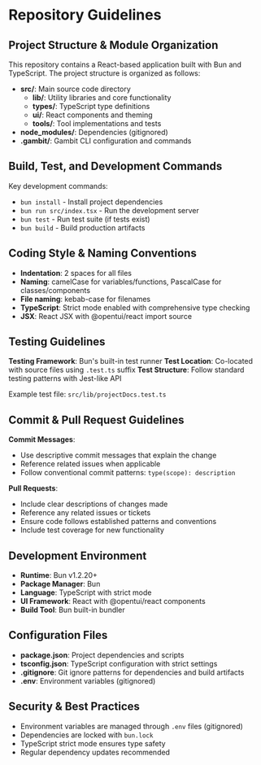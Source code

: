 # Repository Guidelines

## Project Structure & Module Organization

This repository contains a React-based application built with Bun and TypeScript. The project structure is organized as follows:

- **src/**: Main source code directory
  - **lib/**: Utility libraries and core functionality
  - **types/**: TypeScript type definitions
  - **ui/**: React components and theming
  - **tools/**: Tool implementations and tests
- **node_modules/**: Dependencies (gitignored)
- **.gambit/**: Gambit CLI configuration and commands

## Build, Test, and Development Commands

Key development commands:
- `bun install` - Install project dependencies
- `bun run src/index.tsx` - Run the development server
- `bun test` - Run test suite (if tests exist)
- `bun build` - Build production artifacts

## Coding Style & Naming Conventions

- **Indentation**: 2 spaces for all files
- **Naming**: camelCase for variables/functions, PascalCase for classes/components
- **File naming**: kebab-case for filenames
- **TypeScript**: Strict mode enabled with comprehensive type checking
- **JSX**: React JSX with @opentui/react import source

## Testing Guidelines

**Testing Framework**: Bun's built-in test runner
**Test Location**: Co-located with source files using `.test.ts` suffix
**Test Structure**: Follow standard testing patterns with Jest-like API

Example test file: `src/lib/projectDocs.test.ts`

## Commit & Pull Request Guidelines

**Commit Messages**:
- Use descriptive commit messages that explain the change
- Reference related issues when applicable
- Follow conventional commit patterns: `type(scope): description`

**Pull Requests**:
- Include clear descriptions of changes made
- Reference any related issues or tickets
- Ensure code follows established patterns and conventions
- Include test coverage for new functionality

## Development Environment

- **Runtime**: Bun v1.2.20+
- **Package Manager**: Bun
- **Language**: TypeScript with strict mode
- **UI Framework**: React with @opentui/react components
- **Build Tool**: Bun built-in bundler

## Configuration Files

- **package.json**: Project dependencies and scripts
- **tsconfig.json**: TypeScript configuration with strict settings
- **.gitignore**: Git ignore patterns for dependencies and build artifacts
- **.env**: Environment variables (gitignored)

## Security & Best Practices

- Environment variables are managed through `.env` files (gitignored)
- Dependencies are locked with `bun.lock`
- TypeScript strict mode ensures type safety
- Regular dependency updates recommended
